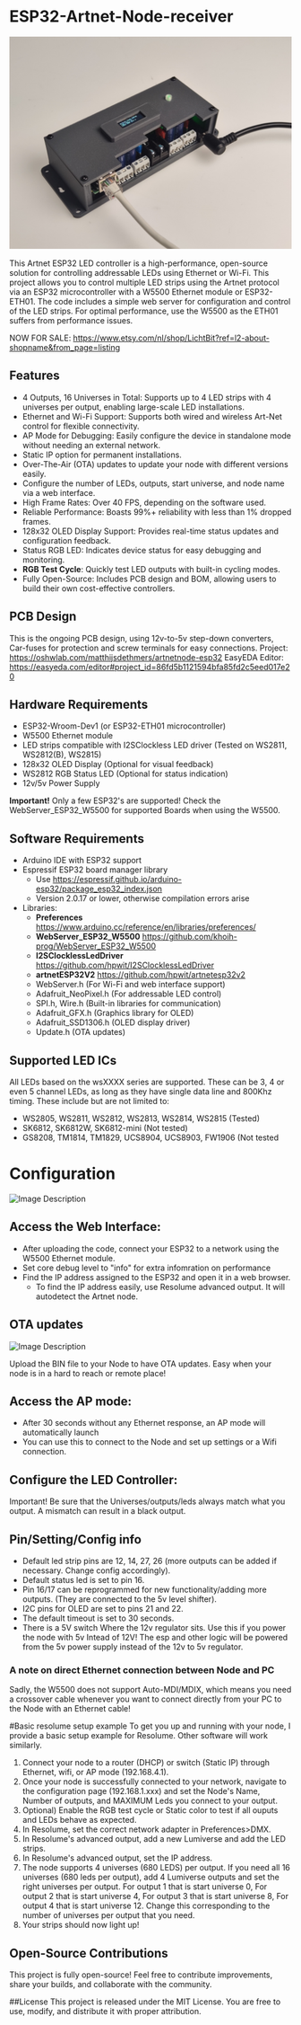# ESP32-Artnet-Node-receiver

![Image Description](https://github.com/mdethmers/ESP32-Artnet-Node-receiver/blob/main/Img/IMG_20250623_115355.jpg)

This Artnet ESP32 LED controller is a high-performance, open-source solution for controlling addressable LEDs using Ethernet or Wi-Fi. This project allows you to control multiple LED strips using the Artnet protocol via an ESP32 microcontroller with a W5500 Ethernet module or ESP32-ETH01. The code includes a simple web server for configuration and control of the LED strips. For optimal performance, use the W5500 as the ETH01 suffers from performance issues. 

NOW FOR SALE: https://www.etsy.com/nl/shop/LichtBit?ref=l2-about-shopname&from_page=listing

## Features

- 4 Outputs, 16 Universes in Total: Supports up to 4 LED strips with 4 universes per output, enabling large-scale LED installations.
- Ethernet and Wi-Fi Support: Supports both wired and wireless Art-Net control for flexible connectivity.
- AP Mode for Debugging: Easily configure the device in standalone mode without needing an external network.
- Static IP option for permanent installations.
- Over-The-Air (OTA) updates to update your node with different versions easily.
- Configure the number of LEDs, outputs, start universe, and node name via a web interface.
- High Frame Rates: Over 40 FPS, depending on the software used.
- Reliable Performance: Boasts 99%+ reliability with less than 1% dropped frames.
- 128x32 OLED Display Support: Provides real-time status updates and configuration feedback.
- Status RGB LED: Indicates device status for easy debugging and monitoring.
- **RGB Test Cycle**: Quickly test LED outputs with built-in cycling modes.
- Fully Open-Source: Includes PCB design and BOM, allowing users to build their own cost-effective controllers.

## PCB Design
This is the ongoing PCB design, using 12v-to-5v step-down converters, Car-fuses for protection and screw terminals for easy connections. 
Project: https://oshwlab.com/matthijsdethmers/artnetnode-esp32
EasyEDA Editor: https://easyeda.com/editor#project_id=86fd5b1121594bfa85fd2c5eed017e20

## Hardware Requirements

- ESP32-Wroom-Dev1 (or ESP32-ETH01 microcontroller)
- W5500 Ethernet module
- LED strips compatible with I2SClockless LED driver (Tested on WS2811, WS2812(B), WS2815)
- 128x32 OLED Display (Optional for visual feedback)
- WS2812 RGB Status LED (Optional for status indication)
- 12v/5v Power Supply

**Important!** Only a few ESP32's are supported! Check the WebServer_ESP32_W5500 for supported Boards when using the W5500.
  
## Software Requirements

- Arduino IDE with ESP32 support
- Espressif ESP32 board manager library
  - Use https://espressif.github.io/arduino-esp32/package_esp32_index.json
  - Version 2.0.17 or lower, otherwise compilation errors arise
- Libraries:
  - **Preferences** https://www.arduino.cc/reference/en/libraries/preferences/
  - **WebServer_ESP32_W5500** https://github.com/khoih-prog/WebServer_ESP32_W5500
  - **I2SClocklessLedDriver** https://github.com/hpwit/I2SClocklessLedDriver
  - **artnetESP32V2** https://github.com/hpwit/artnetesp32v2
  - WebServer.h (For Wi-Fi and web interface support)
  - Adafruit_NeoPixel.h (For addressable LED control)
  - SPI.h, Wire.h (Built-in libraries for communication)
  - Adafruit_GFX.h (Graphics library for OLED)
  - Adafruit_SSD1306.h (OLED display driver)
  - Update.h (OTA updates)
 
## Supported LED ICs
All LEDs based on the wsXXXX series are supported. These can be 3, 4 or even 5 channel LEDs, as long as they have  single data line and 800Khz timing. These include but are not limited to:
  - WS2805, WS2811, WS2812, WS2813, WS2814, WS2815 (Tested)
  - SK6812, SK6812W, SK6812-mini (Not tested)
  - GS8208, TM1814, TM1829, UCS8904, UCS8903, FW1906 (Not tested
  
 
# Configuration

![Image Description](https://github.com/mdethmers/ESP32-W5500-Artnet-receiver/blob/main/Img/Schermafbeelding%202025-05-13%20224004.png)

## Access the Web Interface:
- After uploading the code, connect your ESP32 to a network using the W5500 Ethernet module.
- Set core debug level to "info" for extra infomration on performance
- Find the IP address assigned to the ESP32 and open it in a web browser.
  - To find the IP address easily, use Resolume advanced output. It will autodetect the Artnet node.
 
## OTA updates
![Image Description](https://github.com/mdethmers/ESP32-W5500-Artnet-receiver/blob/main/Img/Schermafbeelding%202025-05-13%20224014.png)

Upload the BIN file to your Node to have OTA updates. Easy when your node is in a hard to reach or remote place!

 
## Access the AP mode:
- After 30 seconds without any Ethernet response, an AP mode will automatically launch
- You can use this to connect to the Node and set up settings or a Wifi connection. 

## Configure the LED Controller:
Important! Be sure that the Universes/outputs/leds always match what you output. A mismatch can result in a black output. 

## Pin/Setting/Config info
- Default led strip pins are 12, 14, 27, 26 (more outputs can be added if necessary. Change config accordingly).
- Default status led is set to pin 16.
- Pin 16/17 can be reprogrammed for new functionality/adding more outputs. (They are connected to the 5v level shifter). 
- I2C pins for OLED are set to pins 21 and 22.
- The default timeout is set to 30 seconds.
- There is a 5V switch Where the 12v regulator sits. Use this if you power the node with 5v Intead of 12V! The esp and other logic will be powered from the 5v power supply instead of the 12v to 5v regulator. 

### A note on direct Ethernet connection between Node and PC
Sadly, the W5500 does not support Auto-MDI/MDIX, which means you need a crossover cable whenever you want to connect directly from your PC to the Node with an Ethernet cable!

#Basic resolume setup example
To get you up and running with your node, I provide a basic setup example for Resolume. Other software will work similarly.
1. Connect your node to a router (DHCP) or switch (Static IP) through Ethernet, wifi, or AP mode (192.168.4.1).
2. Once your node is successfully connected to your network, navigate to the configuration page (192.168.1.xxx) and set the Node's Name, Number of outputs, and MAXIMUM Leds you connect to your output.
3. Optional) Enable the RGB test cycle or Static color to test if all ouputs and LEDs behave as expected.
4. In Resolume, set the correct network adapter in Preferences>DMX.
5. In Resolume's advanced output, add a new Lumiverse and add the LED strips.
6. In Resolume's advanced output, set the IP address.
7. The node supports 4 universes (680 LEDS) per output. If you need all 16 universes (680 leds per output), add 4 Lumiverse outputs and set the right universes per output. For output 1 that is start universe 0, For output 2 that is start universe 4, For output 3 that is start universe 8, For output 4 that is start universe 12. Change this corresponding to the number of universes per output that you need.
8. Your strips should now light up!

## Open-Source Contributions
This project is fully open-source! Feel free to contribute improvements, share your builds, and collaborate with the community.

##License
This project is released under the MIT License. You are free to use, modify, and distribute it with proper attribution.

